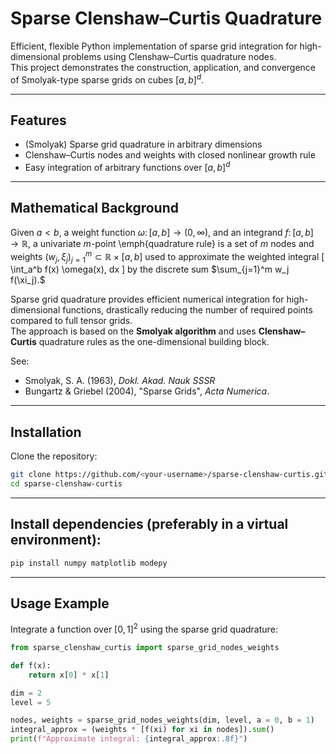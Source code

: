 # Sparse Clenshaw–Curtis Quadrature

Efficient, flexible Python implementation of sparse grid integration for high-dimensional problems using Clenshaw–Curtis quadrature nodes.  
This project demonstrates the construction, application, and convergence of Smolyak-type sparse grids on cubes $[a,b]^d$.

---

## Features

- (Smolyak) Sparse grid quadrature in arbitrary dimensions
- Clenshaw–Curtis nodes and weights with closed nonlinear growth rule
- Easy integration of arbitrary functions over $[a,b]^d$

---

## Mathematical Background

Given $a < b$, a weight function $\omega \colon [a,b] \to (0,\infty)$, and an integrand $f \colon [a,b] \to \mathbb{R}$, a univariate $m$-point \emph{quadrature rule} is a set of $m$ nodes and weights $(w_j, \xi_j)_{j=1}^m \subset \mathbb{R} \times [a,b]$ used to approximate the weighted integral
\[
\int_a^b f(x) \omega(x)\, dx
\]
by the discrete sum $\sum_{j=1}^m w_j f(\xi_j).$

Sparse grid quadrature provides efficient numerical integration for high-dimensional functions, drastically reducing the number of required points compared to full tensor grids.  
The approach is based on the **Smolyak algorithm** and uses **Clenshaw–Curtis** quadrature rules as the one-dimensional building block.

See:  
- Smolyak, S. A. (1963), *Dokl. Akad. Nauk SSSR*  
- Bungartz & Griebel (2004), "Sparse Grids", *Acta Numerica*.

---

## Installation

Clone the repository:
```sh
git clone https://github.com/<your-username>/sparse-clenshaw-curtis.git
cd sparse-clenshaw-curtis
```

---

## Install dependencies (preferably in a virtual environment):

```sh
pip install numpy matplotlib modepy
```

---
## Usage Example
Integrate a function over $[0,1]^2$ using the sparse grid quadrature:
```python
from sparse_clenshaw_curtis import sparse_grid_nodes_weights

def f(x):
    return x[0] * x[1]

dim = 2
level = 5

nodes, weights = sparse_grid_nodes_weights(dim, level, a = 0, b = 1)
integral_approx = (weights * [f(xi) for xi in nodes]).sum()
print(f"Approximate integral: {integral_approx:.8f}")
```
